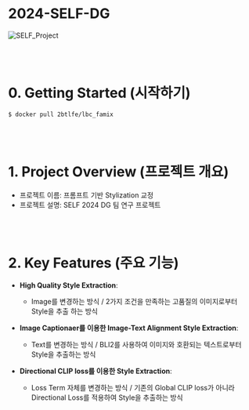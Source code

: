 # 2024-SELF-DG

![SELF_Project](https://github.com/user-attachments/assets/bdd05a3c-c2f4-4e00-a578-017a66e57427)

</a>

<br/>
<br/>

# 0. Getting Started (시작하기)
```bash
$ docker pull 2btlfe/lbc_famix
```
<br/>
<br/>

# 1. Project Overview (프로젝트 개요)
- 프로젝트 이름: 프롬프트 기반 Stylization 교정
- 프로젝트 설명: SELF 2024 DG 팀 연구 프로젝트

<br/>
<br/>

# 2. Key Features (주요 기능)
- **High Quality Style Extraction**:
  - Image를 변경하는 방식 / 2가지 조건을 만족하는 고품질의 이미지로부터 Style을 추출 하는 방식

- **Image Captionaer를 이용한 Image-Text Alignment Style Extraction**:
  - Text를 변경하는 방식 / BLI2를 사용하여 이미지와 호환되는 텍스트로부터 Style을 추출하는 방식

- **Directional CLIP loss를 이용한 Style Extraction**:
  - Loss Term 자체를 변경하는 방식 / 기존의 Global CLIP loss가 아니라 Directional Loss를 적용하여 Style을 추출하는 방식

<br/>
<br/>


